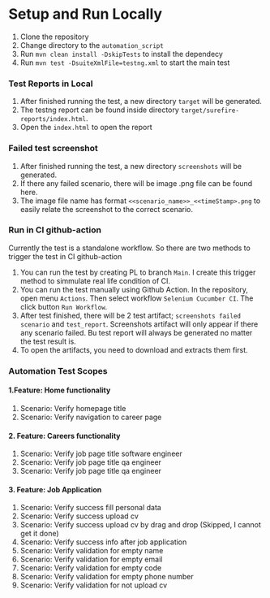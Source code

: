 # Setup and Run Locally

1. Clone the repository
2. Change directory to the `automation_script`
3. Run `mvn clean install -DskipTests` to install the dependecy
4. Run `mvn test -DsuiteXmlFile=testng.xml` to start the main test

### Test Reports in Local

1. After finished running the test, a new directory `target` will be generated.
2. The testng report can be found inside directory `target/surefire-reports/index.html`.
3. Open the `index.html` to open the report

### Failed test screenshot

1. After finished running the test, a new directory `screenshots` will be generated.
2. If there any failed scenario, there will be image .png file can be found here.
3. The image file name has format `<<scenario_name>>_<<timeStamp>.png` to easily relate the screenshot to the correct scenario.

### Run in CI github-action

Currently the test is a standalone workflow. So there are two methods to trigger the test in CI github-action

1. You can run the test by creating PL to branch `Main`. I create this trigger method to simmulate real life condition of CI.
2. You can run the test manually using Github Action. In the repository, open menu `Actions`. Then select workflow `Selenium Cucumber CI`. The click button `Run Workflow`.
3. After test finished, there will be 2 test artifact; `screenshots failed scenario` and `test_report`. Screenshots artifact will only appear if there any scenario failed. Bu test report will always be generated no matter the test result is.
4. To open the artifacts, you need to download and extracts them first.

### Automation Test Scopes

#### 1.Feature: Home functionality

1. Scenario: Verify homepage title
2. Scenario: Verify navigation to career page

#### 2. Feature: Careers functionality

1. Scenario: Verify job page title software engineer
2. Scenario: Verify job page title qa engineer
3. Scenario: Verify job page title qa engineer

#### 3. Feature: Job Application

1. Scenario: Verify success fill personal data
2. Scenario: Verify success upload cv
3. Scenario: Verify success upload cv by drag and drop (Skipped, I cannot get it done)
4. Scenario: Verify success info after job application
5. Scenario: Verify validation for empty name
6. Scenario: Verify validation for empty email
7. Scenario: Verify validation for empty code
8. Scenario: Verify validation for empty phone number
9. Scenario: Verify validation for not upload cv
